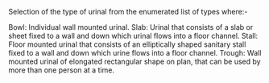 Selection of the type of urinal from the enumerated list of types where:-

Bowl: Individual wall mounted urinal.
Slab: Urinal that consists of a slab or sheet fixed to a wall and down which urinal flows into a floor channel.
Stall: Floor mounted urinal that consists of an elliptically shaped sanitary stall fixed to a wall and down which urine flows into a floor channel.
Trough: Wall mounted urinal of elongated rectangular shape on plan, that can be used by more than one person at a time.
